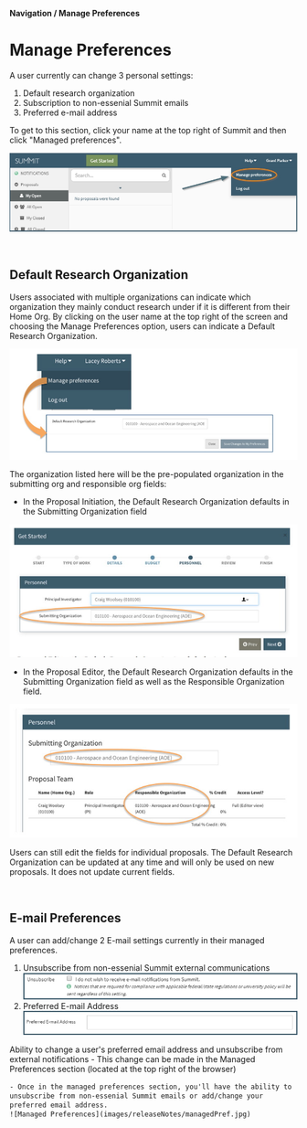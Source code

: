 **Navigation / Manage Preferences**

# Manage Preferences

A user currently can change 3 personal settings:

1. Default research organization
2. Subscription to non-essenial Summit emails
3. Preferred e-mail address

To get to this section, click your name at the top right of Summit and then click "Managed preferences".

![Manage Preferences Location](../images/navigation/NavPref_managePrefLocation.jpg)

<br>

## Default Research Organization

Users associated with multiple organizations can indicate which organization they mainly conduct research under if it is different from their Home Org.  By clicking on the user name at the top right of the screen and choosing the Manage Preferences option, users can indicate a Default Research Organization.

![Manage Preferences for Default Research Organization](../images/navigation/NavPref_ManageDefault.jpg)

The organization listed here will be the pre-populated organization in the submitting org and responsible org fields:
- In the Proposal Initiation, the Default Research Organization defaults in the Submitting Organization field

![Pre-populated fields in the Initiator for Default Research Organization](../images/navigation/NavPref_PrePopulatedGetStarted.jpg)

- In the Proposal Editor, the Default Research Organization defaults in the Submitting Organization field as well as the Responsible Organization field.

![Pre-populated fields in the Editor for Default Research Organization](../images/navigation/NavPref_PrePopulatedEditor.jpg)

Users can still edit the fields for individual proposals. The Default Research Organization can be updated at any time and will only be used on new proposals.  It does not update current fields.

<br>

## E-mail Preferences

A user can add/change 2 E-mail settings currently in their managed preferences.

1. Unsubscribe from non-essenial Summit external communications
![Unsubscribe Emails](../images/navigation/NavPref_Unsubscribe.jpg)
2. Preferred E-mail Address
![Preferred Email](../images/navigation/NavPref_PreferredEmail.jpg)

Ability to change a user's preferred email address and unsubscribe from external notifications
    - This change can be made in the Managed Preferences section (located at the top right of the browser)

    - Once in the managed preferences section, you'll have the ability to unsubscribe from non-essenial Summit emails or add/change your preferred email address.
    ![Managed Preferences](images/releaseNotes/managedPref.jpg)

<br>
